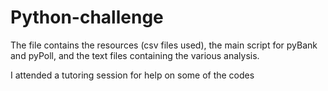# Python-challenge
The file contains the resources (csv files used), the main script for pyBank and pyPoll, and the text files containing the various analysis.

I attended a tutoring session for help on some of the codes
